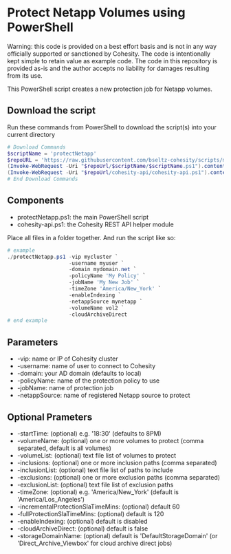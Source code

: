 # Protect Netapp Volumes using PowerShell

Warning: this code is provided on a best effort basis and is not in any way officially supported or sanctioned by Cohesity. The code is intentionally kept simple to retain value as example code. The code in this repository is provided as-is and the author accepts no liability for damages resulting from its use.

This PowerShell script creates a new protection job for Netapp volumes.

## Download the script

Run these commands from PowerShell to download the script(s) into your current directory

```powershell
# Download Commands
$scriptName = 'protectNetapp'
$repoURL = 'https://raw.githubusercontent.com/bseltz-cohesity/scripts/master/powershell'
(Invoke-WebRequest -Uri "$repoUrl/$scriptName/$scriptName.ps1").content | Out-File "$scriptName.ps1"; (Get-Content "$scriptName.ps1") | Set-Content "$scriptName.ps1"
(Invoke-WebRequest -Uri "$repoUrl/cohesity-api/cohesity-api.ps1").content | Out-File cohesity-api.ps1; (Get-Content cohesity-api.ps1) | Set-Content cohesity-api.ps1
# End Download Commands
```

## Components

* protectNetapp.ps1: the main PowerShell script
* cohesity-api.ps1: the Cohesity REST API helper module

Place all files in a folder together. And run the script like so:

```powershell
# example
./protectNetapp.ps1 -vip mycluster `
                    -username myuser `
                    -domain mydomain.net `
                    -policyName 'My Policy' `
                    -jobName 'My New Job' `
                    -timeZone 'America/New_York' `
                    -enableIndexing `
                    -netappSource mynetapp `
                    -volumeName vol2 `
                    -cloudArchiveDirect
# end example
```

## Parameters

* -vip: name or IP of Cohesity cluster
* -username: name of user to connect to Cohesity
* -domain: your AD domain (defaults to local)
* -policyName: name of the protection policy to use
* -jobName: name of protection job
* -netappSource: name of registered Netapp source to protect

## Optional Prameters

* -startTime: (optional) e.g. '18:30' (defaults to 8PM)
* -volumeName: (optional) one or more volumes to protect (comma separated, default is all volumes)
* -volumeList: (optional) text file list of volumes to protect
* -inclusions: (optional) one or more inclusion paths (comma separated)
* -inclusionList: (optional) text file list of paths to include
* -exclusions: (optional) one or more exclusion paths (comma separated)
* -exclusionList: (optional) text file list of exclusion paths
* -timeZone: (optional) e.g. 'America/New_York' (default is 'America/Los_Angeles')
* -incrementalProtectionSlaTimeMins: (optional) default 60
* -fullProtectionSlaTimeMins: (optional) default is 120
* -enableIndexing: (optional) default is disabled
* -cloudArchiveDirect: (optional) default is false
* -storageDomainName: (optional) default is 'DefaultStorageDomain' (or 'Direct_Archive_Viewbox' for cloud archive direct jobs)
